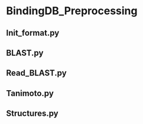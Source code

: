 # BindingDB_Preprocessing

## Init_format.py


## BLAST.py

## Read_BLAST.py

## Tanimoto.py

## Structures.py
